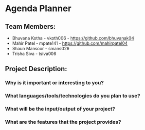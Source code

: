# Agenda Planner

## Team Members:
- Bhuvana Kotha - vkoth006 - https://github.com/bhuvanak04
- Mahir Patel - mpate141 - https://github.com/mahirpatel04
- Shaun Mansoor - smans029
- Trisha Siva - tsiva006

## Project Description:

### Why is it important or interesting to you?

### What languages/tools/technologies do you plan to use?

### What will be the input/output of your project?

### What are the features that the project provides?
